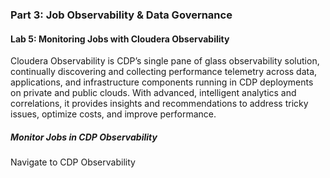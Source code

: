 ### Part 3: Job Observability & Data Governance



#### Lab 5: Monitoring Jobs with Cloudera Observability

Cloudera Observability is CDP’s single pane of glass observability solution, continually discovering and collecting performance telemetry across data, applications, and infrastructure components running in CDP deployments on private and public clouds. With advanced, intelligent analytics and correlations, it provides insights and recommendations to address tricky issues, optimize costs, and improve performance.

##### Monitor Jobs in CDP Observability

Navigate to CDP Observability
